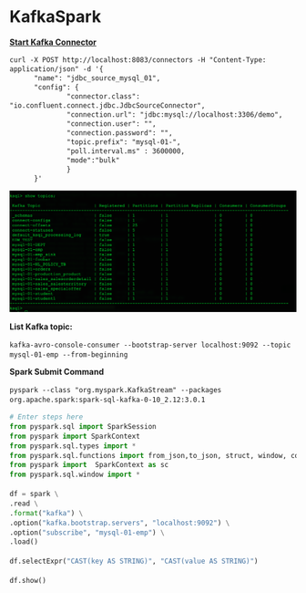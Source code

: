 # KafkaSpark


**<u>Start Kafka Connector</u>**

```
curl -X POST http://localhost:8083/connectors -H "Content-Type: application/json" -d '{
      "name": "jdbc_source_mysql_01",
      "config": {
              "connector.class": "io.confluent.connect.jdbc.JdbcSourceConnector",
              "connection.url": "jdbc:mysql://localhost:3306/demo",
              "connection.user": "",
              "connection.password": "",
              "topic.prefix": "mysql-01-",
              "poll.interval.ms" : 3600000,
              "mode":"bulk"
              }
      }'
```


![List_bulk_load_topics](https://github.com/NiravLangaliya/KafkaSpark/blob/main/List_bulk_load_topics.png)

**List Kafka topic:**

`kafka-avro-console-consumer --bootstrap-server localhost:9092 --topic mysql-01-emp --from-beginning`

**Spark Submit Command**


`pyspark --class "org.myspark.KafkaStream" --packages org.apache.spark:spark-sql-kafka-0-10_2.12:3.0.1`




```python
# Enter steps here
from pyspark.sql import SparkSession
from pyspark import SparkContext
from pyspark.sql.types import *
from pyspark.sql.functions import from_json,to_json, struct, window, col
from pyspark import  SparkContext as sc
from pyspark.sql.window import *

df = spark \
.read \
.format("kafka") \
.option("kafka.bootstrap.servers", "localhost:9092") \
.option("subscribe", "mysql-01-emp") \
.load()

df.selectExpr("CAST(key AS STRING)", "CAST(value AS STRING)")

df.show()
```

